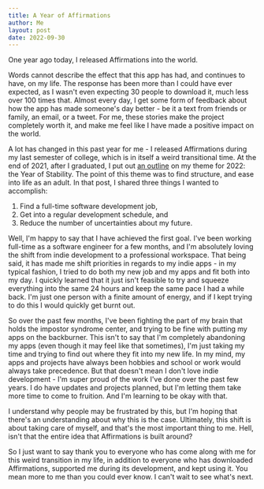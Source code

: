 ```yaml
---
title: A Year of Affirmations
author: Me
layout: post
date: 2022-09-30
---
```

One year ago today, I released Affirmations into the world.

Words cannot describe the effect that this app has had, and continues to have, on my life.  The response has been more than I could have ever expected, as I wasn't even expecting 30 people to download it, much less over 100 times that. Almost every day, I get some form of feedback about how the app has made someone's day better - be it a text from friends or family, an email, or a tweet. For me, these stories make the project completely worth it, and make me feel like I have made a positive impact on the world.

A lot has changed in this past year for me - I released Affirmations during my last semester of college, which is in itself a weird transitional time. At the end of 2021, after I graduated, I put out [an outline](https://blog.jwhamilton.co/2021/12/25/progress-stability.html) on my theme for 2022: the Year of Stability. The point of this theme was to find structure, and ease into life as an adult. In that post, I shared three things I wanted to accomplish:

1.  Find a full-time software development job,
2.  Get into a regular development schedule, and
3.  Reduce the number of uncertainties about my future.

Well, I'm happy to say that I have achieved the first goal. I've been working full-time as a software engineer for a few months, and I'm absolutely loving the shift from indie development to a professional workspace. That being said, it has made me shift priorities in regards to my indie apps - in my typical fashion, I tried to do both my new job and my apps and fit both into my day. I quickly learned that it just isn't feasible to try and squeeze everything into the same 24 hours and keep the same pace I had a while back. I'm just one person with a finite amount of energy, and if I kept trying to do this I would quickly get burnt out.

So over the past few months, I've been fighting the part of my brain that holds the impostor syndrome center, and trying to be fine with putting my apps on the backburner. This isn't to say that I'm completely abandoning my apps (even though it may feel like that sometimes), I'm just taking my time and trying to find out where they fit into my new life. In my mind, my apps and projects have always been hobbies and school or work would always take precedence. But that doesn't mean I don't love indie development - I'm super proud of the work I've done over the past few years. I do have updates and projects planned, but I'm letting them take more time to come to fruition. And I'm learning to be okay with that.

I understand why people may be frustrated by this, but I'm hoping that there's an understanding about why this is the case. Ultimately, this shift is about taking care of myself, and that's the most important thing to me. Hell, isn't that the entire idea that Affirmations is built around? 

So I just want to say thank you to everyone who has come along with me for this weird transition in my life, in addition to everyone who has downloaded Affirmations, supported me during its development, and kept using it. You mean more to me than you could ever know. I can't wait to see what's next.